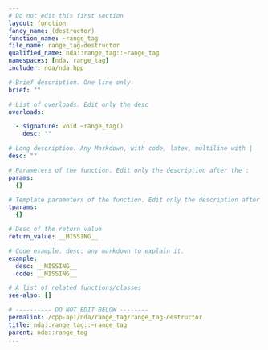 ```yaml
---
# Do not edit this first section
layout: function
fancy_name: (destructor)
function_name: ~range_tag
file_name: range_tag-destructor
qualified_name: nda::range_tag::~range_tag
namespaces: [nda, range_tag]
includer: nda/nda.hpp

# Brief description. One line only.
brief: ""

# List of overloads. Edit only the desc
overloads:

  - signature: void ~range_tag()
    desc: ""

# Long description. Any Markdown, with code, latex, multiline with |
desc: ""

# Parameters of the function. Edit only the description after the :
params:
  {}

# Template parameters of the function. Edit only the description after the :
tparams:
  {}

# Desc of the return value
return_value: __MISSING__

# Code example. desc: any markdown to explain it.
example:
  desc: __MISSING__
  code: __MISSING__

# A list of related functions/classes
see-also: []

# ---------- DO NOT EDIT BELOW --------
permalink: /cpp-api/nda/range_tag/range_tag-destructor
title: nda::range_tag::~range_tag
parent: nda::range_tag
...
```



